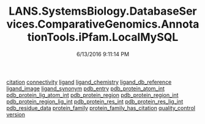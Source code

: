 ﻿---
title: LANS.SystemsBiology.DatabaseServices.ComparativeGenomics.AnnotationTools.iPfam.LocalMySQL
date: 6/13/2016 9:11:14 PM
---

[citation](T-LANS.SystemsBiology.DatabaseServices.ComparativeGenomics.AnnotationTools.iPfam.LocalMySQL.citation.html)
[connectivity](T-LANS.SystemsBiology.DatabaseServices.ComparativeGenomics.AnnotationTools.iPfam.LocalMySQL.connectivity.html)
[ligand](T-LANS.SystemsBiology.DatabaseServices.ComparativeGenomics.AnnotationTools.iPfam.LocalMySQL.ligand.html)
[ligand_chemistry](T-LANS.SystemsBiology.DatabaseServices.ComparativeGenomics.AnnotationTools.iPfam.LocalMySQL.ligand_chemistry.html)
[ligand_db_reference](T-LANS.SystemsBiology.DatabaseServices.ComparativeGenomics.AnnotationTools.iPfam.LocalMySQL.ligand_db_reference.html)
[ligand_image](T-LANS.SystemsBiology.DatabaseServices.ComparativeGenomics.AnnotationTools.iPfam.LocalMySQL.ligand_image.html)
[ligand_synonym](T-LANS.SystemsBiology.DatabaseServices.ComparativeGenomics.AnnotationTools.iPfam.LocalMySQL.ligand_synonym.html)
[pdb_entry](T-LANS.SystemsBiology.DatabaseServices.ComparativeGenomics.AnnotationTools.iPfam.LocalMySQL.pdb_entry.html)
[pdb_protein_atom_int](T-LANS.SystemsBiology.DatabaseServices.ComparativeGenomics.AnnotationTools.iPfam.LocalMySQL.pdb_protein_atom_int.html)
[pdb_protein_lig_atom_int](T-LANS.SystemsBiology.DatabaseServices.ComparativeGenomics.AnnotationTools.iPfam.LocalMySQL.pdb_protein_lig_atom_int.html)
[pdb_protein_region](T-LANS.SystemsBiology.DatabaseServices.ComparativeGenomics.AnnotationTools.iPfam.LocalMySQL.pdb_protein_region.html)
[pdb_protein_region_int](T-LANS.SystemsBiology.DatabaseServices.ComparativeGenomics.AnnotationTools.iPfam.LocalMySQL.pdb_protein_region_int.html)
[pdb_protein_region_lig_int](T-LANS.SystemsBiology.DatabaseServices.ComparativeGenomics.AnnotationTools.iPfam.LocalMySQL.pdb_protein_region_lig_int.html)
[pdb_protein_res_int](T-LANS.SystemsBiology.DatabaseServices.ComparativeGenomics.AnnotationTools.iPfam.LocalMySQL.pdb_protein_res_int.html)
[pdb_protein_res_lig_int](T-LANS.SystemsBiology.DatabaseServices.ComparativeGenomics.AnnotationTools.iPfam.LocalMySQL.pdb_protein_res_lig_int.html)
[pdb_residue_data](T-LANS.SystemsBiology.DatabaseServices.ComparativeGenomics.AnnotationTools.iPfam.LocalMySQL.pdb_residue_data.html)
[protein_family](T-LANS.SystemsBiology.DatabaseServices.ComparativeGenomics.AnnotationTools.iPfam.LocalMySQL.protein_family.html)
[protein_family_has_citation](T-LANS.SystemsBiology.DatabaseServices.ComparativeGenomics.AnnotationTools.iPfam.LocalMySQL.protein_family_has_citation.html)
[quality_control](T-LANS.SystemsBiology.DatabaseServices.ComparativeGenomics.AnnotationTools.iPfam.LocalMySQL.quality_control.html)
[version](T-LANS.SystemsBiology.DatabaseServices.ComparativeGenomics.AnnotationTools.iPfam.LocalMySQL.version.html)
